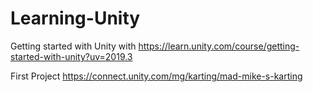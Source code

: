 # Learning-Unity

Getting started with Unity with  https://learn.unity.com/course/getting-started-with-unity?uv=2019.3

First Project https://connect.unity.com/mg/karting/mad-mike-s-karting
